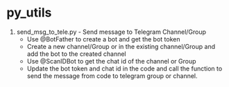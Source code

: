# py_utils

1. send_msg_to_tele.py - Send message to Telegram Channel/Group
   - Use @BotFather to create a bot and get the bot token
   - Create a new channel/Group or in the existing channel/Group and add the bot to the created channel 
   - Use @ScanIDBot to get the chat id of the channel or Group
   - Update the bot token and chat id in the code and call the function to send the message from code to telegram group or channel.
